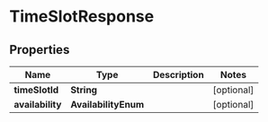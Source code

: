 

# TimeSlotResponse


## Properties

| Name | Type | Description | Notes |
|------------ | ------------- | ------------- | -------------|
|**timeSlotId** | **String** |  |  [optional] |
|**availability** | **AvailabilityEnum** |  |  [optional] |



